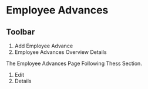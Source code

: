 # Employee Advances

## Toolbar

1. Add Employee Advance
2. Employee  Advances Overview Details

The Employee Advances Page Following Thess Section.

1. Edit 
2. Details

